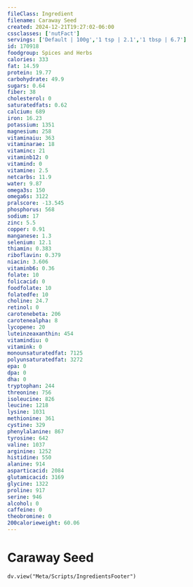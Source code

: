 ```yaml
---
fileClass: Ingredient
filename: Caraway Seed
created: 2024-12-21T19:27:02-06:00
cssclasses: ['nutFact']
servings: ['Default | 100g','1 tsp | 2.1','1 tbsp | 6.7']
id: 170918
foodgroup: Spices and Herbs
calories: 333
fat: 14.59
protein: 19.77
carbohydrate: 49.9
sugars: 0.64
fiber: 38
cholesterol: 0
saturatedfats: 0.62
calcium: 689
iron: 16.23
potassium: 1351
magnesium: 258
vitaminaiu: 363
vitaminarae: 18
vitaminc: 21
vitaminb12: 0
vitamind: 0
vitamine: 2.5
netcarbs: 11.9
water: 9.87
omega3s: 150
omega6s: 3122
pralscore: -13.545
phosphorus: 568
sodium: 17
zinc: 5.5
copper: 0.91
manganese: 1.3
selenium: 12.1
thiamin: 0.383
riboflavin: 0.379
niacin: 3.606
vitaminb6: 0.36
folate: 10
folicacid: 0
foodfolate: 10
folatedfe: 10
choline: 24.7
retinol: 0
carotenebeta: 206
carotenealpha: 8
lycopene: 20
luteinzeaxanthin: 454
vitamindiu: 0
vitamink: 0
monounsaturatedfat: 7125
polyunsaturatedfat: 3272
epa: 0
dpa: 0
dha: 0
tryptophan: 244
threonine: 756
isoleucine: 826
leucine: 1218
lysine: 1031
methionine: 361
cystine: 329
phenylalanine: 867
tyrosine: 642
valine: 1037
arginine: 1252
histidine: 550
alanine: 914
asparticacid: 2084
glutamicacid: 3169
glycine: 1322
proline: 917
serine: 946
alcohol: 0
caffeine: 0
theobromine: 0
200calorieweight: 60.06
---
```


# Caraway Seed

```dataviewjs
dv.view("Meta/Scripts/IngredientsFooter")
```